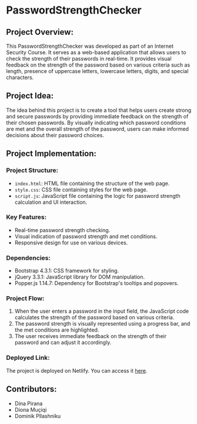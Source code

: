 # PasswordStrengthChecker


## Project Overview:

This PasswordStrengthChecker was developed as part of an Internet Security Course. It serves as a web-based application that allows users to check the strength of their passwords in real-time. It provides visual feedback on the strength of the password based on various criteria such as length, presence of uppercase letters, lowercase letters, digits, and special characters.

## Project Idea:
The idea behind this project is to create a tool that helps users create strong and secure passwords by providing immediate feedback on the strength of their chosen passwords. By visually indicating which password conditions are met and the overall strength of the password, users can make informed decisions about their password choices.

## Project Implementation:
### Project Structure:
- `index.html`: HTML file containing the structure of the web page.
- `style.css`: CSS file containing styles for the web page.
- `script.js`: JavaScript file containing the logic for password strength calculation and UI interaction.

### Key Features:
- Real-time password strength checking.
- Visual indication of password strength and met conditions.
- Responsive design for use on various devices.

### Dependencies:
- Bootstrap 4.3.1: CSS framework for styling.
- jQuery 3.3.1: JavaScript library for DOM manipulation.
- Popper.js 1.14.7: Dependency for Bootstrap's tooltips and popovers.

### Project Flow:
1. When the user enters a password in the input field, the JavaScript code calculates the strength of the password based on various criteria.
2. The password strength is visually represented using a progress bar, and the met conditions are highlighted.
3. The user receives immediate feedback on the strength of their password and can adjust it accordingly.

### Deployed Link:
The project is deployed on Netlify. You can access it [here](https://spiffy-bublanina-ba5437.netlify.app/).

## Contributors:
- Dina Pirana
- Diona Muçiqi
- Dominik Pllashniku